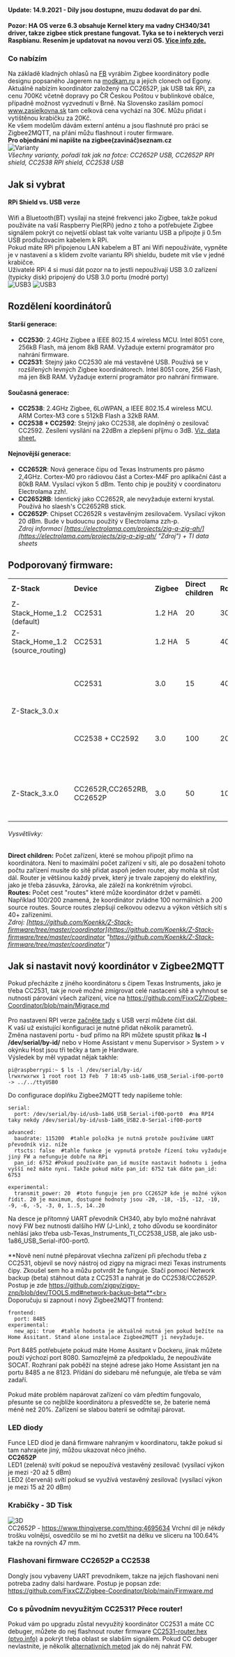 #### Update: 14.9.2021 - Dily jsou dostupne, muzu dodavat do par dni.  
#### Pozor: HA OS verze 6.3 obsahuje Kernel ktery ma vadny CH340/341 driver, takze zigbee stick prestane fungovat. Tyka se to i nekterych verzi Raspbianu. Resenim je updatovat na novou verzi OS. [Vice info zde.](https://github.com/Koenkk/zigbee2mqtt/issues/8663) 
### Co nabízím
Na základě kladných ohlasů na [FB](https://www.facebook.com/groups/2232679967058877/permalink/2843937365933131) vyrábím Zigbee koordinátory podle designu popsaného Jagerem na [modkam.ru](https://modkam.ru/) a jejich clonech od Egony. Aktuálně nabízím koordinátor založený na CC2652P, jak USB tak RPi, za cenu 700Kč včetně dopravy po ČR Českou Poštou v bublinkové obálce, případně možnost vyzvednutí v Brně. Na Slovensko zasílám pomocí www.zasielkovna.sk tam celková cena vychází na 30€. Můžu přidat i vytištěnou krabičku za 20Kč.<br>
Ke všem modelům dávám externí anténu a jsou flashnuté pro práci se Zigbee2MQTT, na přání můžu flashnout i router firmware.<br>
**Pro objednání mi napište na zigbee(zavináč)seznam.cz**<br>
![Varianty](/img/varianty.png)<br>
*Všechny varianty, pořadí tak jak na fotce: CC2652P USB, CC2652P RPI shield, CC2538 RPI shield, CC2538 USB*
## Jak si vybrat
#### RPi Shield vs. USB verze
Wifi a Bluetooth(BT) vysílají na stejné frekvenci jako Zigbee, takže pokud používáte na vaší Raspberry Pie(RPi) jedno z toho a potřebujete Zigbee signálem pokrýt co nejvetší oblast tak volte variantu USB a připojte ji 0.5m USB prodlužovacím kabelem k RPi.<br>
Pokud máte RPi připojenou LAN kabelem a BT ani Wifi nepoužíváte, vypněte je v nastavení a s klidem zvolte variantu RPi shieldu, budete mít vše v jedné krabičce. <br>
Uživatelé RPi 4 si musí dát pozor na to jestli nepoužívají USB 3.0 zařízení (typicky disk) pripojený do USB 3.0 portu (modré porty)<br>
![USB3](/img/usb3-blue.jpg)
![USB3](/img/USB3.png)


## Rozdělení koordinátorů
#### Starší generace:
- **CC2530**: 2.4GHz Zigbee a IEEE 802.15.4 wireless MCU. Intel 8051 core, 256kB Flash, má jenom 8kB RAM. Vyžaduje externí programátor pro nahrání firmware.
- **CC2531**: Stejný jako CC2530 ale má vestavěné USB. Používá se v rozšířených levných Zigbee koordinátorech. Intel 8051 core, 256 Flash, má jen 8kB RAM. Vyžaduje externí programátor pro nahrání firmware.

#### Současná generace:
- **CC2538**: 2.4GHz Zigbee, 6LoWPAN, a IEEE 802.15.4 wireless MCU. ARM Cortex-M3 core s 512kB Flash a 32kB RAM.
- **CC2538 + CC2592**: Stejný jako CC2538, ale doplněný o zesilovač CC2592. Zesílení vysílání na 22dBm a zlepšení příjmu o 3dB. [Viz. data sheet.](https://www.ti.com/lit/ds/symlink/cc2592.pdf?ts=1610831220971 "Viz. data sheet.")

#### Nejnovější generace:
- **CC2652R**: Nová generace čipu od Texas Instruments pro pásmo 2,4GHz. Cortex-M0 pro rádiovou část a Cortex-M4F pro aplikační část a 80kB RAM. Vysílací výkon 5 dBm. Tento chip je použitý v coordinatoru Electrolama zzh!.
- **CC2652RB**: Identický jako CC2652R, ale nevyžaduje externí krystal. Používá ho slaesh's CC2652RB stick.
- **CC2652P**: Chipset CC2652R s vestavěným zesilovačem. Vysílací výkon 20 dBm. Bude v budoucnu použitý v Electrolama zzh-p.<br>
*Zdroj informací [https://electrolama.com/projects/zig-a-zig-ah/](https://electrolama.com/projects/zig-a-zig-ah/ "Zdroj") + TI data sheets*
## Podporovaný firmware:
<table>
  <tr>
    <td><b>Z-Stack</b></td>
    <td><b>Device</b></td>
    <td><b>Zigbee</b></td>
    <td><b>Direct children</b></td>
    <td><b>Routes</b></td>
    <td><b>Notes</b></td>
  </tr>
  <tr>
    <td>Z-Stack_Home_1.2 (default)</td>
    <td>CC2531</td>
    <td>1.2 HA</td>
    <td>20</td>
    <td>30/0</td>
    <td></td>
  </tr>
  <tr>
    <td>Z-Stack_Home_1.2 (source_routing)</td>
    <td>CC2531</td>
    <td>1.2 HA</td>
    <td>5</td>
    <td>40/40</td>
    <td></td>
  </tr>
  <tr>
    <td rowspan="3">Z-Stack_3.0.x</td>
    <td>CC2531</td>
    <td>3.0</td>
    <td>15</td>
    <td>40/0</td>
    <td>
      - <a href="https://github.com/Koenkk/zigbee2mqtt/issues/1445">Discussion #1445</a>
      - Max 40 Zigbee 3.0 devices
    </td>
  </tr>
  <tr>
  </tr>
    <tr>
    <td>CC2538 + CC2592</td>
    <td>3.0</td>
    <td>100</td>
    <td>200/400</td>
    <td>
      - <a href="https://github.com/Koenkk/zigbee2mqtt/issues/1568">Discussion #1568</a>
      - Max 200 Zigbee 3.0 devices
    </td>
  </tr>
  <tr>
    <td rowspan="2">Z-Stack_3.x.0</td>
    <td>CC2652R,CC2652RB, CC2652P</td>
    <td>3.0</td>
    <td>50</td>
    <td>100/200</td>
    <td>
      - <a href="https://github.com/Koenkk/zigbee2mqtt/issues/1429">Discussion #1429</a>
      - Max 200 Zigbee 3.0 devices
    </td>
  </tr>
</table>

###### Vysvětlivky:
**Direct children:** Počet zařízení, které se mohou připojit přímo na koordinátora. Není to maximální počet zařízení v síti, ale po dosažení tohoto počtu zařízení musíte do sítě přidat aspoň jeden router, aby mohla sít růst dál. Router je většinou každý prvek, který je trvale zapojený do elektřiny, jako je třeba zásuvka, žárovka, ale záleží na konkrétním výrobci.<br>
**Routes:** Počet cest "routes" které může koordinátor držet v paměti. Například 100/200 znamená, že koordinátor zvládne 100 normálních a 200 source routes. Source routes zlepšují celkovou odezvu a výkon větších sítí s 40+ zařízeními.<br>
*Zdroj: [https://github.com/Koenkk/Z-Stack-firmware/tree/master/coordinator](https://github.com/Koenkk/Z-Stack-firmware/tree/master/coordinator "https://github.com/Koenkk/Z-Stack-firmware/tree/master/coordinator")*

## Jak si nastavit nový koordinátor v Zigbee2MQTT
Pokud přecházíte z jiného koordinátoru s čipem Texas Instruments, jako je třeba CC2531, tak je nově možné zmigrovat celé nastaceni sítě a vyhnout se nutnosti párování všech zařízení, více na https://github.com/FixxCZ/Zigbee-Coordinator/blob/main/Migrace.md <br><br>
Pro nastavení RPI verze [začněte tady](https://github.com/FixxCZ/Zigbee-Coordinator/blob/main/readme_pi_shield.txt) s USB verzí můžete číst dál.<br>
K vaší už existující konfiguraci je nutné přidat několik parametrů.<br>
Změna nastavení portu - buď přímo na RPi můžete spustit příkaz **ls -l /dev/serial/by-id/** nebo v Home Assistant v menu Supervisor > System > v okýnku Host jsou tři tečky a tam je Hardware.<br>
Výsledek by měl vypadat nějak takhle:
```
pi@raspberrypi:~ $ ls -l /dev/serial/by-id/
lrwxrwxrwx 1 root root 13 Feb  7 18:45 usb-1a86_USB_Serial-if00-port0 -> ../../ttyUSB0
```
Do configurace doplňku Zigbee2MQTT tedy napíšeme tohle:
```
serial:
  port: /dev/serial/by-id/usb-1a86_USB_Serial-if00-port0  #na RPI4 taky nekdy /dev/serial/by-id/usb-1a86_USB2.0-Serial-if00-port0

advanced:
  baudrate: 115200  #tahle položka je nutná protože používáme UART převodník viz. níže
  rtscts: false  #tahle funkce je vypnutá protože řízení toku vyžaduje jiný FW a nefunguje dobře na RPi
  pan_id: 6752 #Pokud používáte pan_id musíte nastavit hodnotu i jedna vyšší než máte nyní. Takže pokud máte pan_id: 6752 tak dáte pan_id: 6753

experimental:
  transmit_power: 20  #toto funguje jen pro CC2652P kde je možné výkon řídit. 20 je maximum, dostupné hodnoty jsou -20, -18, -15, -12, -10, -9, -6, -5, -3, 0, 1..5, 14..20
```
Na desce je přítomný UART převodník CH340, aby bylo možné nahrávat nový FW bez nutnosti dalšího HW (J-Link), z toho důvodu se koordinátor nehlásí jako třeba usb-Texas_Instruments_TI_CC2538_USB, ale jako usb-1a86_USB_Serial-if00-port0.<br><br>
**Nově není nutné přepárovat všechna zařízení při přechodu třeba z CC2531, objevil se nový nástroj od zigpy na migraci mezi Texas instruments čipy. Zkoušel sem ho a můžu potvrdit že funguje. Stačí pomocí Network backup (beta) stáhnout data z CC2531 a nahrát je do CC2538/CC2652P. Postup je zde https://github.com/zigpy/zigpy-znp/blob/dev/TOOLS.md#network-backup-beta**<br><br>
Doporučuju si zapnout i nový Zigbee2MQTT frontend:
```
frontend:
  port: 8485
experimental:
  new_api: true  #tahle hodnota je aktuálně nutná jen pokud bežíte na Home Assitant. Stand alone instalace Zigbee2MQTT ji nevyžaduje.
``` 
Port 8485 potřebujete pokud máte Home Assitant v Dockeru, jinak můžete použí výchozí port 8080. Samozřejmě za předpokladu, že nepoužíváte SOCAT. Rozhraní pak poběží na stejné adrese jako Home Assistant jen na portu 8485 a ne 8123. Přídání do sidebaru mě nefunguje, ale třeba se vám zadaří.<br>
<br>
Pokud máte problém napárovat zařízení co vám předtím fungovalo, přesunte se co nejblíže koordinátoru a přesvedčte se, že baterie nemá méně než 20%. Zařízení se slabou baterií se odmítají párovat.<br>


### LED diody
Funce LED diod je daná firmware nahraným v koordinatoru, takže pokud si tam nahrajete jiný, můžou ukazovat něco jiného.<br>
**CC2652P** <br>
LED1 (zelená) svítí pokud se nepoužívá vestavěný zesilovač (vysílací výkon je mezi -20 až 5 dBm)<br>
LED2 (červená) svítí pokud se využívá vestavěný zesilovač (vysílací výkon je mezi 15 až 20 dBm)<br>

### Krabičky - 3D Tisk
![3D](/img/3D_pouzdra.png)<br>
CC2652P - https://www.thingiverse.com/thing:4695634 Vrchní díl je někdy trošku volnějsí, osvedčilo se mi ho zvetšit na délku ve sliceru na 100.64% takže na rovných 47 mm.<br>

### Flashovani firmware CC2652P a CC2538
Dongly jsou vybaveny UART prevodnikem, takze na jejich flashovani neni potreba zadny dalsi hardware. Postup je popsan zde: https://github.com/FixxCZ/Zigbee-Coordinator/blob/main/Firmware.md

### Co s původním nevyužitým CC2531? Přece router!

Pokud vám po upgradu zůstal nevyužitý koordinátor CC2531 a máte CC debuger, můžete do nej flashnout router firmware [CC2531-router.hex (ptvo.info)](https://ptvo.info/cc2531-based-router-firmware-136/) a pokrýt třeba oblast se slabším signálem. Pokud CC debuger nevlastníte, je několik [alternativních metod](https://www.zigbee2mqtt.io/information/alternative_flashing_methods.html) jak do něj nahrát FW.

